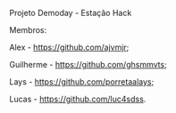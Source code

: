 Projeto Demoday - Estação Hack

Membros:

Alex - https://github.com/ajvmjr;

Guilherme - https://github.com/ghsmmvts;

Lays - https://github.com/porretaalays;

Lucas - https://github.com/luc4sdss.
